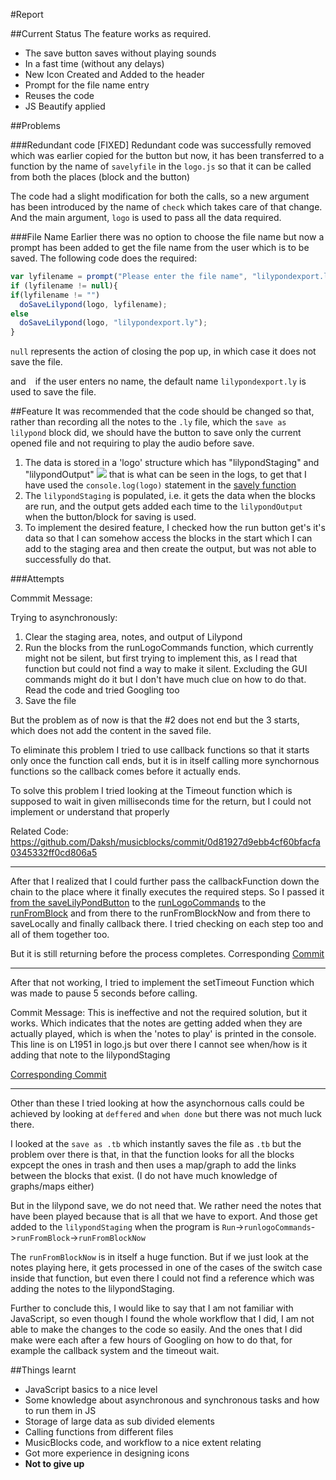#Report

##Current Status
The feature works as required.

* The save button saves without playing sounds
* In a fast time (without any delays)
* New Icon Created and Added to the header
* Prompt for the file name entry
* Reuses the code
* JS Beautify applied

##Problems

###Redundant code [FIXED]
Redundant code was successfully removed which was earlier copied for the button but now, it has been transferred to a function by the name of `savelyfile` in the `logo.js` so that it can be called from both the places (block and the button)

The code had a slight modification for both the calls, so a new argument has been introduced by the name of `check` which takes care of that change. And the main argument, `logo` is used to pass all the data required.

###File Name
Earlier there was no option to choose the file name but now a prompt has been added to get the file name from the user which is to be saved.
The following code does the required:
```javascript
var lyfilename = prompt("Please enter the file name", "lilypondexport.ly");
if (lyfilename != null){
if(lyfilename != "")
  doSaveLilypond(logo, lyfilename);
else
  doSaveLilypond(logo, "lilypondexport.ly");
}
```
`null` represents the action of closing the pop up, in which case it does not save the file.

and ` ` if the user enters no name, the default name `lilypondexport.ly` is used to save the file.

##Feature
It was recommended that the code should be changed so that, rather than recording all the notes to the `.ly` file, which the `save as lilypond` block did, we should have the button to save only the current opened file and not requiring to play the audio before save.

1. The data is stored in a 'logo' structure which has "lilypondStaging" and "lilypondOutput" 
<img src="\images\1.png"></img>
that is what can be seen in the logs, to get that I have used the `console.log(logo)` statement in the [savely function](https://github.com/Daksh/musicblocks/commit/0d81927d9ebb4cf60bfacfa0345332ff0cd806a5#diff-c9771817b0b1e7ef2e9185f91a62b4cfR2475)
2. The `lilypondStaging` is populated, i.e. it gets the data when the blocks are run, and the output gets added each time to the `lilypondOutput` when the button/block for saving is used. 
3. To implement the desired feature, I checked how the run button get's it's data so that I can somehow access the blocks in the start which I can add to the staging area and then create the output, but was not able to successfully do that. 

###Attempts

Commmit Message: 

Trying to asynchronously:
1. Clear the staging area, notes, and output of Lilypond
2. Run the blocks from the runLogoCommands function, which currently might not be silent, but first trying to implement this, as I read that function but could not find a way to make it silent. Excluding the GUI commands might do it but I don't have much clue on how to do that. Read the code and tried Googling too
3. Save the file

But the problem as of now is that the #2 does not end but the 3 starts, which does not add the content in the saved file.

To eliminate this problem I tried to use callback functions so that it starts only once the function call ends, but it is in itself calling more synchornous functions so the callback comes before it actually ends.

To solve this problem I tried looking at the Timeout function which is supposed to wait in given milliseconds time for the return, but I could not implement or understand that properly

Related Code: https://github.com/Daksh/musicblocks/commit/0d81927d9ebb4cf60bfacfa0345332ff0cd806a5

------

After that I realized that I could further pass the callbackFunction down the chain to the place where it finally executes the required steps. So I passed it [from the saveLilyPondButton](https://github.com/Daksh/musicblocks/blob/bc847f3a24fd3695325a3ada83de64f1c56e7725/js/activity.js#L317) to the [runLogoCommands](https://github.com/Daksh/musicblocks/blob/bc847f3a24fd3695325a3ada83de64f1c56e7725/js/logo.js#L442) to  the [runFromBlock](https://github.com/Daksh/musicblocks/blob/bc847f3a24fd3695325a3ada83de64f1c56e7725/js/logo.js#L593) and from there to the runFromBlockNow and from there to saveLocally and finally callback there. I tried checking on each step too and all of them together too. 

But it is still returning before the process completes.
Corresponding [Commit](https://github.com/Daksh/musicblocks/commit/bc847f3a24fd3695325a3ada83de64f1c56e7725)

--------

After that not working, I tried to implement the setTimeout Function which was made to pause 5 seconds before calling.

Commit Message: This is ineffective and not the required solution, but it works. Which indicates that the notes are getting added when they are actually played, which is when the 'notes to play' is printed in the console. This line is on L1951 in logo.js but over there I cannot see when/how is it adding that note to the lilypondStaging

[Corresponding Commit](https://github.com/Daksh/musicblocks/commit/d09044e75cb5ad52bb65d829670d9a694009596b)

--------

Other than these I tried looking at how the asynchornous calls could be achieved by looking at `deffered` and `when done` but there was not much luck there.

I looked at the `save as .tb` which instantly saves the file as `.tb` but the problem over there is that, in that the function looks for all the blocks expcept the ones in trash and then uses a map/graph to add the links between the blocks that exist. (I do not have much knowledge of graphs/maps either)

But in the lilypond save, we do not need that. We rather need the notes that have been played because that is all that we have to export. And those get added to the `lilypondStaging` when the program is `Run`->`runlogoCommands`->`runFromBlock`->`runFromBlockNow` 

The `runFromBlockNow` is in itself a huge function. But if we just look at the notes playing here, it gets processed in one of the cases of the switch case inside that function, but even there I could not find a reference which was adding the notes to the lilypondStaging.

Further to conclude this, I would like to say that I am not familiar with JavaScript, so even though I found the whole workflow that I did, I am not able to make the changes to the code so easily. And the ones that I did make were each after a few hours of Googling on how to do that, for example the callback system and the timeout wait.

##Things learnt
* JavaScript basics to a nice level
* Some knowledge about asynchronous and synchronous tasks and how to run them in JS
* Storage of large data as sub divided elements
* Calling functions from different files
* MusicBlocks code, and workflow to a nice extent relating
* Got more experience in designing icons
* **Not to give up**
